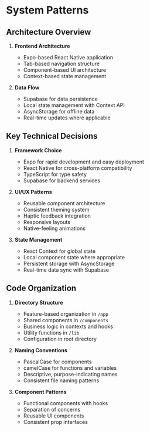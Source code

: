 # System Patterns

## Architecture Overview
1. **Frontend Architecture**
   - Expo-based React Native application
   - Tab-based navigation structure
   - Component-based UI architecture
   - Context-based state management

2. **Data Flow**
   - Supabase for data persistence
   - Local state management with Context API
   - AsyncStorage for offline data
   - Real-time updates where applicable

## Key Technical Decisions
1. **Framework Choice**
   - Expo for rapid development and easy deployment
   - React Native for cross-platform compatibility
   - TypeScript for type safety
   - Supabase for backend services

2. **UI/UX Patterns**
   - Reusable component architecture
   - Consistent theming system
   - Haptic feedback integration
   - Responsive layouts
   - Native-feeling animations

3. **State Management**
   - React Context for global state
   - Local component state where appropriate
   - Persistent storage with AsyncStorage
   - Real-time data sync with Supabase

## Code Organization
1. **Directory Structure**
   - Feature-based organization in `/app`
   - Shared components in `/components`
   - Business logic in contexts and hooks
   - Utility functions in `/lib`
   - Configuration in root directory

2. **Naming Conventions**
   - PascalCase for components
   - camelCase for functions and variables
   - Descriptive, purpose-indicating names
   - Consistent file naming patterns

3. **Component Patterns**
   - Functional components with hooks
   - Separation of concerns
   - Reusable UI components
   - Consistent prop interfaces 